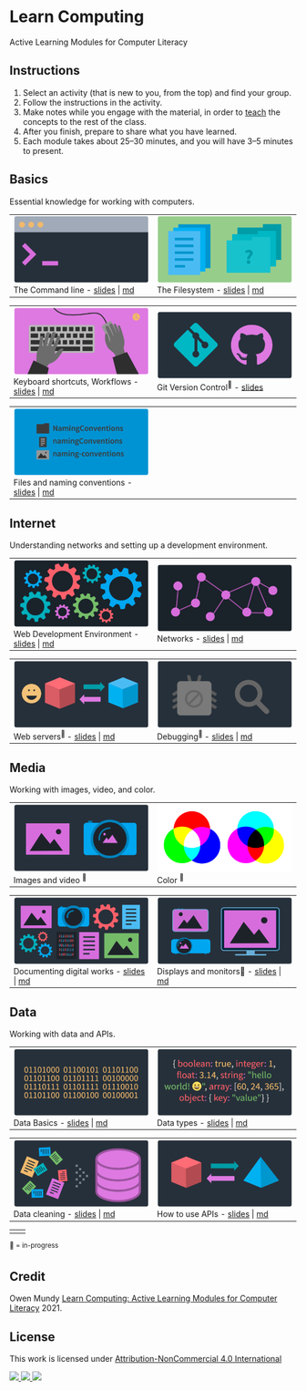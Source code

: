 
# Learn Computing

Active Learning Modules for Computer Literacy

## Instructions

1. Select an activity (that is new to you, from the top) and find your group.
1. Follow the instructions in the activity.
1. Make notes while you engage with the material, in order to [teach](https://en.wikipedia.org/wiki/Jigsaw_(teaching_technique)) the concepts to the rest of the class.
1. After you finish, prepare to share what you have learned.
1. Each module takes about 25–30 minutes, and you will have 3–5 minutes to present.





## Basics

Essential knowledge for working with computers.

<table>
<tr>


<td width="50%">
<img class="img-fluid" src="assets/img/banner/banner-command-line.png">
The Command line - <a href="slides/command-line.html">slides</a> | <a href="topics/command-line.md">md</a>
</td>


<td width="50%">
<img class="img-fluid" src="assets/img/banner/banner-files-folders.png">
The Filesystem - <a href="slides/files-folders.html">slides</a> | <a href="topics/files-folders.md">md</a>
<!-- Users, files, folders -->
</td>


</tr>
</table>
<table>
<tr>


<td width="50%">
<img class="img-fluid" src="assets/img/banner/banner-keyboard-shortcuts.png">
Keyboard shortcuts, Workflows - <a href="slides/keyboard-shortcuts.html">slides</a> | <a href="topics/keyboard-shortcuts.md">md</a>
</td>


<td width="50%">
<img class="img-fluid" src="assets/img/banner/banner-version-control.png">
Git Version Control</a><sup>📌</sup> - <a href="https://docs.google.com/presentation/d/1vtK6LoqwF4rQQZZy-ovuEgsYUwwMRXsqDVMOjAPSBt0/edit#slide=id.p">slides</a>
</td>




</tr>
</table>
<table>
<tr>



<td width="50%">
<img class="img-fluid" src="assets/img/banner/banner-files-naming-conventions.png">
Files and naming conventions - <a href="slides/files-naming-conventions.html">slides</a> | <a href="topics/files-naming-conventions.md">md</a>
</td>


<td width="50%">
</td>


</tr>
</table>




## Internet

Understanding networks and setting up a development environment.

<table>
<tr>

<td width="50%">
<img class="img-fluid" src="assets/img/banner/banner-web-development.png">
Web Development Environment - <a href="slides/web-development.html">slides</a> | <a href="topics/web-development.md">md</a>
</td>

<td width="50%">
<img class="img-fluid" src="assets/img/banner/banner-networks.png">
Networks - <a href="slides/networks.html">slides</a> | <a href="topics/networks.md">md</a>
</td>

</tr>
</table>

<table>
<tr>

<td width="50%">
<img class="img-fluid" src="assets/img/banner/banner-web-servers.png">
Web servers<sup>📌 </sup> - <a href="slides/web-servers.html">slides</a> | <a href="topics/web-servers.md">md</a>
</td>

<td width="50%">
<img class="img-fluid" src="assets/img/banner/banner-debugging.png">
Debugging<sup>📌 </sup> - <a href="slides/debugging.html">slides</a> | <a href="topics/debugging.md">md</a>
</td>

</tr>
</table>




## Media

Working with images, video, and color.

<table>
<tr>

<td width="50%">
<img class="img-fluid" src="assets/img/banner/banner-images-resolutions.png">
Images and video <sup>📌 </sup>
<!-- - <a href="slides/images-resolutions.html">slides</a> | <a href="topics/images-resolutions.md">md</a> -->
</td>

<td width="50%">
<img class="img-fluid" src="assets/img/banner/banner-color.png">
Color <sup>📌 </sup>
<!-- - <a href="slides/color.html">slides</a> | <a href="topics/color.md">md</a> -->
</td>

</tr>
</table>


<table>
<tr>

<td width="50%">
<img class="img-fluid" src="assets/img/banner/banner-documentation.png">
Documenting digital works - <a href="slides/documentation.html">slides</a> | <a href="topics/documentation.md">md</a>
</td>

<td width="50%">
<img class="img-fluid" src="assets/img/banner/banner-displays.png">
Displays and monitors📌 - <a href="slides/displays.html">slides</a> | <a href="topics/displays.md">md</a>
</td>

</tr>
</table>









## Data

Working with data and APIs.

<table>
<tr>

<td width="50%">
<img class="img-fluid" src="assets/img/banner/banner-data-basics.png">
Data Basics - <a href="slides/data-basics.html">slides</a> | <a href="topics/data-basics.md">md</a>
</td>

<td width="50%">
<img class="img-fluid" src="assets/img/banner/banner-data-types.png">
Data types - <a href="slides/data-types.html">slides</a> | <a href="topics/data-types.md">md</a>
</td>

</tr>
</table>
<table>
<tr>



<td width="50%">
<img class="img-fluid" src="assets/img/banner/banner-data-cleaning.png">
Data cleaning - <a href="slides/data-cleaning.html">slides</a> | <a href="topics/data-cleaning.md">md</a>
</td>


<td width="50%">
<img class="img-fluid" src="assets/img/banner/banner-data-apis.png">
How to use APIs - <a href="slides/data-apis.html">slides</a> | <a href="topics/data-apis.md">md</a>
</td>





</tr>
</table>
<table>
<tr>




<td width="50%">
</td>




 <td width="50%">
<!--<img class="img-fluid" src="assets/img/banner/banner-computational-thinking.png">
Computational thinking<sup>📌 </sup> - <a href="slides/computational-thinking.html">slides</a> | <a href="topics/computational-thinking.md">md</a>
-->
</td>


</tr>
</table>




<!--

TO Add

- Design Thinking from 404 and 245
https://www.google.com/search?q=design+thinking&safe=off&rlz=1C5CHFA_enUS903US909&sxsrf=ALeKk00UmuqK1Wv7fRyv0LQz13FoXSjw9g:1600281343883&source=lnms&tbm=isch&sa=X&ved=2ahUKEwjwrqvIqO7rAhWKMd8KHcCsCwMQ_AUoAXoECB0QAw&biw=1440&bih=798

- Design Patterns from 245 - might need to go in 245 repo

-->








<p>
<sup>📌 = in-progress</sup>
</p>







## Credit

Owen Mundy [Learn Computing: Active Learning Modules for Computer Literacy](https://github.com/omundy/learn-computing) 2021.


## License

<p xmlns:cc="http://creativecommons.org/ns#" >This work is licensed under <a href="http://creativecommons.org/licenses/by-nc/4.0/?ref=chooser-v1" target="_blank" rel="license noopener noreferrer">Attribution-NonCommercial 4.0 International

<img height=28 src="https://mirrors.creativecommons.org/presskit/icons/cc.svg?ref=chooser-v1"> <img height=28 src="https://mirrors.creativecommons.org/presskit/icons/by.svg?ref=chooser-v1"> <img height=28 src="https://mirrors.creativecommons.org/presskit/icons/nc.svg?ref=chooser-v1"></a></p>
